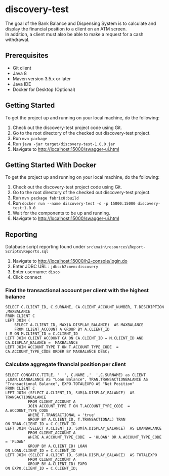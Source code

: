 # discovery-test
The goal of the Bank Balance and Dispensing System is to calculate and display the financial position to a client on an ATM screen.  
In addition, a client must also be able to make a request for a cash withdrawal.

## Prerequisites
 - Git client
 - Java 8
 - Maven version 3.5.x or later
 - Java IDE
 - Docker for Desktop (Optional)

## Getting Started

To get the project up and running on your local machine, do the following:
 
 1. Check out the discovery-test project code using Git.
 2. Go to the root directory of the checked out discovery-test project.
 3. Run `mvn package`
 4. Run `java -jar target/discovery-test-1.0.0.jar`
 5. Navigate to [http://localhost:15000/swagger-ui.html](http://localhost:15000/swagger-ui.html)

## Getting Started With Docker

To get the project up and running on your local machine, do the following:

 1. Check out the discovery-test project code using Git.
 2. Go to the root directory of the checked out discovery-test project.
 3. Run `mvn package fabric8:build`
 4. Run `docker run --name discovery-test -d -p 15000:15000 discovery-test:1.0.0`
 5. Wait for the components to be up and running.
 6. Navigate to [http://localhost:15000/swagger-ui.html](http://localhost:15000/swagger-ui.html)

## Reporting

Database script reporting found under `src\main\resources\Report-Scripts\Reports.sql`

 1. Navigate to [http://localhost:15000/h2-console/login.do](http://localhost:15000/h2-console/login.do)
 2. Enter JDBC URL : `jdbc:h2:mem:discovery` 
 3. Enter username: `disco`
 4. Click connect

### Find the transactional account per client with the highest balance

    SELECT C.CLIENT_ID, C.SURNAME, CA.CLIENT_ACCOUNT_NUMBER, T.DESCRIPTION ,MAXBALANCE 
    FROM CLIENT C 
    LEFT JOIN (
        SELECT A.CLIENT_ID, MAX(A.DISPLAY_BALANCE)  AS MAXBALANCE
        FROM CLIENT_ACCOUNT A GROUP BY A.CLIENT_ID 
    ) M ON M.CLIENT_ID = C.CLIENT_ID
    LEFT JOIN CLIENT_ACCOUNT CA ON CA.CLIENT_ID = M.CLIENT_ID AND  CA.DISPLAY_BALANCE =  MAXBALANCE
    LEFT JOIN ACCOUNT_TYPE T ON T.ACCOUNT_TYPE_CODE  = CA.ACCOUNT_TYPE_CODE ORDER BY MAXBALANCE DESC;

### Calculate aggregate financial position per client

    SELECT CONCAT(C.TITLE, '  ', C.NAME ,'  ',C.SURNAME) as CLIENT  ,LOAN.LOANBALANCE AS "Loan Balance", TRAN.TRANSACTIONBALANCE AS "Transactional Balance", EXPO.TOTALEXPO AS "Net Position"
    FROM CLIENT C
    LEFT JOIN (SELECT A.CLIENT_ID, SUM(A.DISPLAY_BALANCE)  AS TRANSACTIONBALANCE
              FROM CLIENT_ACCOUNT A  
              JOIN ACCOUNT_TYPE T ON T.ACCOUNT_TYPE_CODE  = A.ACCOUNT_TYPE_CODE
              WHERE T.TRANSACTIONAL = 'true'
              GROUP BY A.CLIENT_ID, T.TRANSACTIONAL) TRAN 
    ON TRAN.CLIENT_ID = C.CLIENT_ID
    LEFT JOIN (SELECT A.CLIENT_ID, SUM(A.DISPLAY_BALANCE)  AS LOANBALANCE
              FROM CLIENT_ACCOUNT A  
              WHERE A.ACCOUNT_TYPE_CODE  = 'HLOAN' OR A.ACCOUNT_TYPE_CODE  = 'PLOAN'
              GROUP BY A.CLIENT_ID) LOAN 
    ON LOAN.CLIENT_ID = C.CLIENT_ID
    LEFT JOIN (SELECT A.CLIENT_ID, SUM(A.DISPLAY_BALANCE)  AS TOTALEXPO
              FROM CLIENT_ACCOUNT A  
              GROUP BY A.CLIENT_ID) EXPO
    ON EXPO.CLIENT_ID = C.CLIENT_ID;

